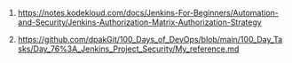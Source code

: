 1. https://notes.kodekloud.com/docs/Jenkins-For-Beginners/Automation-and-Security/Jenkins-Authorization-Matrix-Authorization-Strategy

2. https://github.com/dpakGit/100_Days_of_DevOps/blob/main/100_Day_Tasks/Day_76%3A_Jenkins_Project_Security/My_reference.md

    
